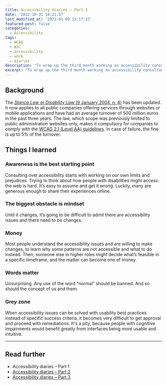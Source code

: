 ```yaml
---
title: Accessibility diaries – Part 1
date: '2022-10-31 18:21:57'
last_modified_at: '2023-01-09 15:17:33'
featured-post: false
categories:
  - Accessibility
tags:
  - WCAG
  - W3C
  - accessibility
  - work
  - diaries
description: "To wrap up the third month working as accessibility consultant for Italy’s top bank, I’m sharing a few things I learned."
excerpt: "To wrap up the third month working as accessibility consultant for Italy’s top bank, I’m sharing a few things I learned."
---
```

## Background
The [_Stanca Law_ or _Disability Law_ (9 January 2004, n. 4)](https://www.agid.gov.it/it/design-servizi/accessibilita "read the law text: beware, it's in Italian") has been updated. It now applies to all public companies offering services through websites or mobile applications and have had an average turnover of 500 million euros in the past three years. The law, which scope was previously limited to public administration websites only, makes it compulsory for companies to comply with the [WCAG 2.1 (Level AA) guidelines](https://www.w3.org/WAI/WCAG21/quickref/?showtechniques=133%2C332%2C333&currentsidebar=%23col_overview&levels=aaa#principle1). In case of failure, the fine is up to 5% of the turnover.

## Things I learned

### Awareness is the best starting point

Consulting over accessibility starts with working on our own limits and prejudices. Trying to think about how people with disabilities might access the web is hard. It’s easy to assume and get it wrong. Luckily, many are generous enough to share their experiences online.

### The biggest obstacle is mindset

Until it changes, it’s going to be difficult to admit there are accessibility issues and there need to be changes.

### Money

Most people understand the accessibility issues and are willing to make changes, to learn why some patterns are not accessible and what to do instead. Then, someone else in higher roles might decide what’s feasible in a specific timeframe, and the matter can become one of money.

### Words matter

Unsurprising. Any use of the word “normal” should be banned. And so should the concept of us and them.

### Grey zone

When accessibility issues can be solved with usability best practices instead of specific success criteria, it becomes very difficult to get approval and proceed with remediations. It's a pity, because people with cognitive impairments would benefit greatly from interfaces being more usable and intuitive. 

---

## Read further

- Accessibility diaries – Part 1
- [Accessibility diaries – Part 2](https://silviamaggidesign.com/accessibility/accessibility-diaries-2/)
- [Accessibility diaries – Part 3](https://silviamaggidesign.com/accessibility/accessibility-diaries-3/)